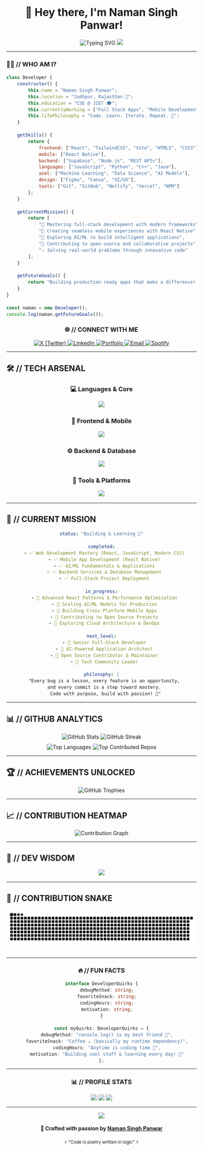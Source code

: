 <div align="center">

# 👋 Hey there, I'm Naman Singh Panwar!

<img src="https://readme-typing-svg.herokuapp.com?font=Fira+Code&size=28&duration=3000&pause=1000&color=00D9FF&center=true&vCenter=true&width=800&lines=Full+Stack+Developer+%F0%9F%9A%80;React+%7C+React+Native+%7C+AI%2FML+Enthusiast;Turning+Coffee+into+Code+%E2%98%95%EF%B8%8F;Building+the+Future%2C+One+Commit+at+a+Time+%F0%9F%92%BB" alt="Typing SVG" />

<img src="https://user-images.githubusercontent.com/74038190/212284100-561aa473-3905-4a80-b561-0d28506553ee.gif" width="700">

</div>

---

### 🧑‍💻 // WHO AM I?

```javascript
class Developer {
    constructor() {
        this.name = "Naman Singh Panwar";
        this.location = "Jodhpur, Rajasthan 📍";
        this.education = "CSE @ JIET 🎓";
        this.currentlyWorking = ["Full Stack Apps", "Mobile Development", "AI/ML Models"];
        this.lifePhilosophy = "Code. Learn. Iterate. Repeat. 🔁";
    }

    getSkills() {
        return {
            frontend: ["React", "TailwindCSS", "Vite", "HTML5", "CSS3"],
            mobile: ["React Native"],
            backend: ["Supabase", "Node.js", "REST APIs"],
            languages: ["JavaScript", "Python", "C++", "Java"],
            aiml: ["Machine Learning", "Data Science", "AI Models"],
            design: ["Figma", "Canva", "UI/UX"],
            tools: ["Git", "GitHub", "Netlify", "Vercel", "NPM"]
        };
    }

    getCurrentMission() {
        return [
            "🎯 Mastering full-stack development with modern frameworks",
            "📱 Creating seamless mobile experiences with React Native",
            "🤖 Exploring AI/ML to build intelligent applications",
            "🚀 Contributing to open-source and collaborative projects",
            "💡 Solving real-world problems through innovative code"
        ];
    }

    getFutureGoals() {
        return "Building production-ready apps that make a difference! 🌟";
    }
}

const naman = new Developer();
console.log(naman.getFutureGoals());
```

<div align="center">

### 🌐 // CONNECT WITH ME

<a href="https://x.com/NamanSingh663" target="_blank">
  <img src="https://img.shields.io/badge/X-%23000000.svg?style=for-the-badge&logo=X&logoColor=white" alt="X (Twitter)" />
</a>
<a href="https://www.linkedin.com/in/naman-singh-panwar7" target="_blank">
  <img src="https://img.shields.io/badge/LinkedIn-%230077B5.svg?style=for-the-badge&logo=linkedin&logoColor=white" alt="LinkedIn" />
</a>
<a href="https://namansinghpanwar.vercel.app/" target="_blank">
  <img src="https://img.shields.io/badge/Portfolio-%23000000.svg?style=for-the-badge&logo=react&logoColor=00D9FF" alt="Portfolio" />
</a>
<a href="mailto:namansingh4680@gmail.com">
  <img src="https://img.shields.io/badge/Email-D14836?style=for-the-badge&logo=gmail&logoColor=white" alt="Email" />
</a>
<a href="https://open.spotify.com/user/31ijrgnwe247mpsfycsz5zgugc3u?si=8ecb82223221486a" target="_blank">
  <img src="https://img.shields.io/badge/Spotify-1ED760?style=for-the-badge&logo=spotify&logoColor=white" alt="Spotify" />
</a>

</div>

---

## 🛠️ // TECH ARSENAL

<div align="center">

### 💻 Languages & Core
<p>
  <img src="https://skillicons.dev/icons?i=js,python,cpp,java,c,latex&theme=dark" />
</p>

### 🎨 Frontend & Mobile
<p>
  <img src="https://skillicons.dev/icons?i=react,html,css,tailwind,vite,figma&theme=dark" />
</p>

### ⚙️ Backend & Database
<p>
  <img src="https://skillicons.dev/icons?i=nodejs,supabase,npm&theme=dark" />
</p>

### 🚀 Tools & Platforms
<p>
  <img src="https://skillicons.dev/icons?i=git,github,vercel,netlify,vscode,canva&theme=dark" />
</p>

</div>

---

## 🎯 // CURRENT MISSION

<div align="center">

```yaml
status: "Building & Learning 🚀"

completed:
  - ✅ Web Development Mastery (React, JavaScript, Modern CSS)
  - ✅ Mobile App Development (React Native)
  - ✅ AI/ML Fundamentals & Applications
  - ✅ Backend Services & Database Management
  - ✅ Full-Stack Project Deployment

in_progress:
  - 🔄 Advanced React Patterns & Performance Optimization
  - 🔄 Scaling AI/ML Models for Production
  - 🔄 Building Cross-Platform Mobile Apps
  - 🔄 Contributing to Open Source Projects
  - 🔄 Exploring Cloud Architecture & DevOps

next_level:
  - 🎯 Senior Full-Stack Developer
  - 🎯 AI-Powered Application Architect
  - 🎯 Open Source Contributor & Maintainer
  - 🎯 Tech Community Leader

philosophy: |
  "Every bug is a lesson, every feature is an opportunity,
   and every commit is a step toward mastery. 
   Code with purpose, build with passion! 💙"
```

</div>

---

## 📊 // GITHUB ANALYTICS

<div align="center">
  
<img width="49%" src="https://github-readme-stats.vercel.app/api?username=ectasy663&show_icons=true&count_private=true&hide_border=true&title_color=00D9FF&icon_color=00D9FF&text_color=c9d1d9&bg_color=0d1117&border_radius=10" alt="GitHub Stats" />
<img width="49%" src="https://nirzak-streak-stats.vercel.app/?user=ectasy663&theme=tokyonight&hide_border=true&background=0D1117&ring=00D9FF&fire=00D9FF&currStreakLabel=00D9FF&border_radius=10" alt="GitHub Streak" />

</div>

<div align="center" style="margin-top: 10px;">
  
<img width="49%" src="https://github-readme-stats.vercel.app/api/top-langs/?username=ectasy663&layout=compact&hide_border=true&title_color=00D9FF&text_color=c9d1d9&bg_color=0d1117&langs_count=8&border_radius=10" alt="Top Languages" />
<img width="49%" src="https://github-contributor-stats.vercel.app/api?username=ectasy663&limit=5&theme=tokyonight&combine_all_yearly_contributions=true&hide_border=true&border_radius=10" alt="Top Contributed Repos" />

</div>

---

## 🏆 // ACHIEVEMENTS UNLOCKED

<div align="center">
  
<img src="https://github-profile-trophy.vercel.app/?username=ectasy663&theme=tokyonight&no-frame=true&no-bg=false&margin-w=4&row=2&column=4" alt="GitHub Trophies" />

</div>

---

## 📈 // CONTRIBUTION HEATMAP

<div align="center">
  
<img src="https://github-readme-activity-graph.vercel.app/graph?username=ectasy663&custom_title=Naman's%20Contribution%20Graph&bg_color=0D1117&color=00D9FF&line=00D9FF&point=FFFFFF&area_color=0D1117&area=true&hide_border=true" alt="Contribution Graph" width="100%">

</div>

---


## 💭 // DEV WISDOM

<div align="center">

![](https://quotes-github-readme.vercel.app/api?type=horizontal&theme=tokyonight&border=true)

</div>

---

## 🐍 // CONTRIBUTION SNAKE

<div align="center">
  
<picture>
  <source media="(prefers-color-scheme: dark)" srcset="https://raw.githubusercontent.com/ectasy663/ectasy663/output/github-contribution-grid-snake-dark.svg">
  <source media="(prefers-color-scheme: light)" srcset="https://raw.githubusercontent.com/ectasy663/ectasy663/output/github-contribution-grid-snake.svg">
  <img alt="github contribution grid snake animation" src="https://raw.githubusercontent.com/ectasy663/ectasy663/output/github-contribution-grid-snake.svg">
</picture>

</div>

---

<div align="center">

### 🔥 // FUN FACTS

```typescript
interface DeveloperQuirks {
    debugMethod: string;
    favoriteSnack: string;
    codingHours: string;
    motivation: string;
}

const myQuirks: DeveloperQuirks = {
    debugMethod: "console.log() is my best friend 🐛",
    favoriteSnack: "Coffee ☕ (basically my runtime dependency)",
    codingHours: "Anytime is coding time 🌙",
    motivation: "Building cool stuff & learning every day! 🚀"
};
```

</div>

---

<div align="center">

### 📊 // PROFILE STATS

![](https://komarev.com/ghpvc/?username=ectasy663&style=for-the-badge&color=00D9FF&label=PROFILE+VIEWS)
![](https://img.shields.io/github/followers/ectasy663?style=for-the-badge&color=00D9FF&labelColor=0D1117&label=FOLLOWERS)
![](https://img.shields.io/github/stars/ectasy663?style=for-the-badge&color=00D9FF&labelColor=0D1117&label=STARS)

</div>

---

<div align="center">

<img src="https://capsule-render.vercel.app/api?type=waving&color=gradient&customColorList=6,11,20&height=150&section=footer&text=Let's%20Build%20Something%20Amazing!&fontSize=40&fontColor=fff&animation=twinkling&fontAlignY=65" width="100%"/>

**💙 Crafted with passion by [Naman Singh Panwar](https://namansinghpanwar.vercel.app/)**

<sub>⚡ "Code is poetry written in logic" ⚡</sub>

</div>
